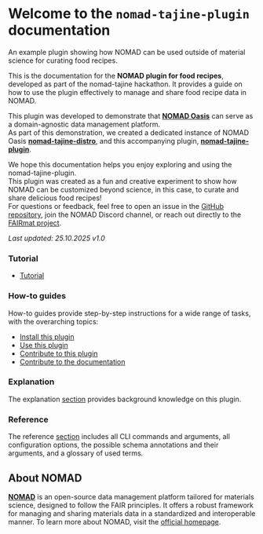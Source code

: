 # Welcome to the `nomad-tajine-plugin` documentation

An example plugin showing how NOMAD can be used outside of material science for curating food recipes.

This is the documentation for the **NOMAD plugin for food recipes**, developed as part of the nomad-tajine hackathon. It provides a guide on how to use the plugin effectively to manage and share food recipe data in NOMAD.

This plugin was developed to demonstrate that [**NOMAD Oasis**](https://nomad-lab.eu/nomad-lab/nomad-oasis.html) can serve as a domain-agnostic data management platform.  
As part of this demonstration, we created a dedicated instance of NOMAD Oasis [**nomad-tajine-distro**](https://github.com/FAIRmat-NFDI/nomad-tajine-distro), and this accompanying plugin, [**nomad-tajine-plugin**](https://github.com/FAIRmat-NFDI/nomad-tajine-plugin).

We hope this documentation helps you enjoy exploring and using the nomad-tajine-plugin.  
This plugin was created as a fun and creative experiment to show how NOMAD can be customized beyond science, in this case, to curate and share delicious food recipes!  
For questions or feedback, feel free to open an issue in the [GitHub repository](https://github.com/FAIRmat-NFDI/nomad-tajine-plugin), join the NOMAD Discord channel, or reach out directly to the [FAIRmat project](https://www.fairmat-nfdi.eu/fairmat/about-fairmat/contact-fairmat).

*Last updated: 25.10.2025 v1.0*


<div markdown="block" class="home-grid">
<div markdown="block">

### Tutorial

- [Tutorial](tutorial/tutorial.md)

</div>
<div markdown="block">

### How-to guides

How-to guides provide step-by-step instructions for a wide range of tasks, with the overarching topics:

- [Install this plugin](how_to/install_this_plugin.md)
- [Use this plugin](how_to/use_this_plugin.md)
- [Contribute to this plugin](how_to/contribute_to_this_plugin.md)
- [Contribute to the documentation](how_to/contribute_to_the_documentation.md)

</div>

<div markdown="block">

### Explanation

The explanation [section](explanation/explanation.md) provides background knowledge on this plugin.

</div>
<div markdown="block">

### Reference

The reference [section](reference/references.md) includes all CLI commands and arguments, all configuration options,
the possible schema annotations and their arguments, and a glossary of used terms.

</div>
</div>

## About NOMAD

[**NOMAD**](https://nomad-lab.eu/)  is an open-source data management platform tailored for materials science, designed to follow the FAIR principles. It offers a robust framework for managing and sharing materials data in a standardized and interoperable manner. To learn more about NOMAD, visit the [official homepage](https://nomad-lab.eu/nomad-lab/).


